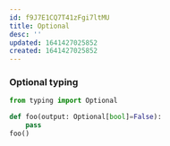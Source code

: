 ```yaml
---
id: f9J7E1CQ7T41zFgi7ltMU
title: Optional
desc: ''
updated: 1641427025852
created: 1641427025852
---
```


### Optional typing

```python
from typing import Optional

def foo(output: Optional[bool]=False):
	pass
foo()
```

